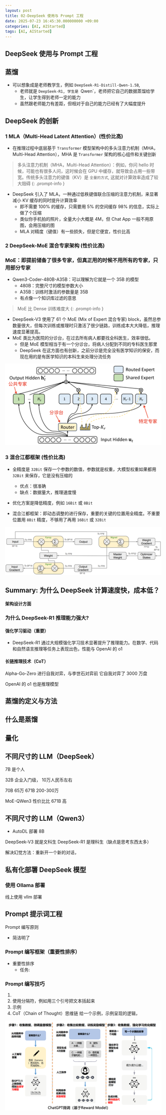 ```yaml
---
layout: post
title: 02-DeepSeek 使用与 Prompt 工程
date: 2025-07-23 16:45:30.000000000 +09:00
categories: [AI, AIStarted]
tags: [AI, AIStarted]
---
```



## DeepSeek 使用与 Prompt 工程


## 蒸馏
* 可以想象成是老师教学生，例如 `DeepSeek-R1-Distill-Qwen-1.5B`,
    - 老师就是 `DeepSeek-R1, 学生是 `Qwen`，老师把它自己的数据蒸馏给学生，让学生得到老师一定的能力
    - 虽然跟老师能力有差距，但相对于自己的能力已经有了大幅度提升
    


## DeepSeek 的创新

### 1 MLA（Multi-Head Latent Attention）(性价比高)
* 在推理过程中底层基于 `Transformer` 模型架构中的多头注意力机制（MHA，Multi-Head Attention），MHA 是 `Transformer` 架构的核心组件和关键创新


> 多头注意力机制（MHA，Multi-Head Attention）：例如，你问 hello 时候，可能也有很多人问，这时候会在 GPU 中缓存，就导致会占用一些带宽。传统多头注意力的键值（KV）是 `全量的方式`, 这就对计算效率造成了较大阻碍
{: .prompt-info }


* DeepSeek 引入了 MLA，一种通过低秩键值联合压缩的注意力机制，来显著减小 KV 缓存的同时提升计算效率
    - 即不需要 100% 的缓存，只需要用 5% 的空间缓存 98% 的信息，实际上做了个压缩
    - 类似你手机拍的照片，全量大小大概是 4M，但 Chat App 一般不用原图，会用压缩的图
    - MLA 对精度（键值）有一些损失，但是它便宜，性价比高
    


### 2 DeepSeek-MoE 混合专家架构 (性价比高)

### MoE：即提前储备了很多专家，但真正用的时候不用所有的专家，只用部分专家
* Qwen3-Coder-480B-A35B：可以理解为它就是一个 35B 的模型
    - 480B：完整尺寸的模型参数大小
    - A35B：训练时激活的参数量是 35B
    - 有点像一个知识库过滤的意思


> MoE 比 Dense 训练难度大
{: .prompt-info }


* DeepSeek-V3 使用了 61 个 MoE (Mix of Expert 混合专家) block，虽然总参数量很大，但每次训练或推理时只激活了很少链路，训练成本大大降低，推理速度显著提高。
* MoE 类比为医院的分诊台，在过去所有病人都要找全科医生，效率很低。
    - 但是 MoE 模型相当于有一个分诊台，将病人分配到不同的专科医生那里
    - DeepSeek 在这方面也有创新，之前分诊是完全没有医学知识的保安，而现在用的是有医学知识的本科生来处理分流任务

![image](/assets/img/ai/start/moe.png)





### 3 混合江都框架 (性价比高)
* 全精度是 `32Bit` 保存一个参数的数值，参数就是权重，大模型权重如果都用 `32Bit` 来保存，它是没有压缩的
    - 优点：很准确
    - 缺点：数据量大，推理速度慢
* 优化方案是降低精度，例如 `16Bit` 或 `8Bit`
    
* 混合江都框架：即动态调整的进行保存，重要的关键的位置用全精度。不重要位置用 `8Bit` 精度，不够用了再用 `16Bit` 或 `32Bit`

![image](/assets/img/ai/start/mix_f.png)


## Summary: 为什么 DeepSeek 计算速度快，成本低？

#### 架构设计方面


### 为什么 DeepSeek-R1 推理能力强大?

#### 强化学习驱动（重要）
* DeepSeek-R1 通过大规模强化学习技术显著提升了推理能力。在数学、代码和自然语言推理等任务上表现出色，性能与 OpenAI 的 o1










#### 长链推理技术（CoT）




Alpha-Go-Zero 进行自我对弈，与李世石对弈前 它自我对弈了 3000 万盘


OpenAI 的 o1 也是推理模型



## 蒸馏的定义与方法

## 什么是蒸馏


## 量化





## 不同尺寸的 LLM（DeepSeek）

7B 是个人

32B 企业入门级， 10万人民币左右

70B 65万
671B 200-300万


MoE-QWen3 性价比比 671B 高


## 不同尺寸的 LLM（Qwen3）

* AutoDL 部署 8B 


DeepSeek-V3 就是文科生
DeepSeek-R1 是理科生（缺点是思考东西太多）

解决幻觉方法：重新开一个新的对话，


## 私有化部署 DeepSeek 模型


### 使用 Ollama 部署


线上使用 vllm 部署


## Prompt 提示词工程

Prompt 编写原则

* 简洁明了


### Prompt 编写框架（重要性排序）
* 重要性排序
    - 任务: 
    
    

### Prompt 编写技巧

1.
2. 使用分隔符，例如用三个引号把文本括起来
3. 示例
4. CoT（Chain of Thought）思维链
给一个示例，示例呈现的逻辑，



    
    







![image](/assets/img/ai/start/how_tow_train.png)


